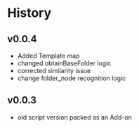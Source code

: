 # History

## v0.0.4

* Added Template map
* changed obtainBaseFolder logic
* corrected similarity issue
* change folder_node recognition logic

## v0.0.3

* old script version packed as an Add-on
